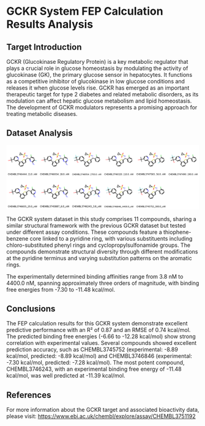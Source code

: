 # GCKR System FEP Calculation Results Analysis

## Target Introduction

GCKR (Glucokinase Regulatory Protein) is a key metabolic regulator that plays a crucial role in glucose homeostasis by modulating the activity of glucokinase (GK), the primary glucose sensor in hepatocytes. It functions as a competitive inhibitor of glucokinase in low glucose conditions and releases it when glucose levels rise. GCKR has emerged as an important therapeutic target for type 2 diabetes and related metabolic disorders, as its modulation can affect hepatic glucose metabolism and lipid homeostasis. The development of GCKR modulators represents a promising approach for treating metabolic diseases.

## Dataset Analysis

![Molecular structures of representative compounds](mol_grid.png)

The GCKR system dataset in this study comprises 11 compounds, sharing a similar structural framework with the previous GCKR dataset but tested under different assay conditions. These compounds feature a thiophene-benzene core linked to a pyridine ring, with various substituents including chloro-substituted phenyl rings and cyclopropylsulfonamide groups. The compounds demonstrate structural diversity through different modifications at the pyridine terminus and varying substitution patterns on the aromatic rings.

The experimentally determined binding affinities range from 3.8 nM to 4400.0 nM, spanning approximately three orders of magnitude, with binding free energies from -7.30 to -11.48 kcal/mol.

## Conclusions

The FEP calculation results for this GCKR system demonstrate excellent predictive performance with an R² of 0.87 and an RMSE of 0.74 kcal/mol. The predicted binding free energies (-6.66 to -12.28 kcal/mol) show strong correlation with experimental values. Several compounds showed excellent prediction accuracy, such as CHEMBL3745752 (experimental: -8.89 kcal/mol, predicted: -8.89 kcal/mol) and CHEMBL3746846 (experimental: -7.30 kcal/mol, predicted: -7.28 kcal/mol). The most potent compound, CHEMBL3746243, with an experimental binding free energy of -11.48 kcal/mol, was well predicted at -11.39 kcal/mol.

## References

For more information about the GCKR target and associated bioactivity data, please visit:
https://www.ebi.ac.uk/chembl/explore/assay/CHEMBL3751192 